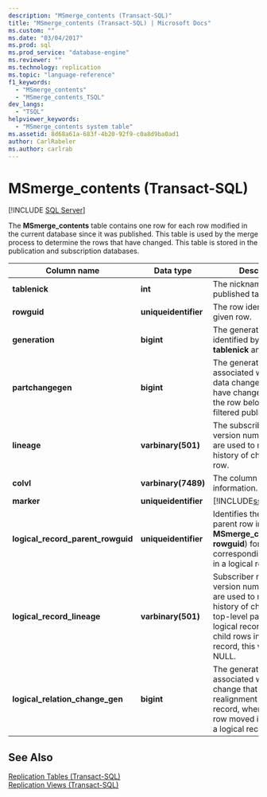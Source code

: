 ```yaml
---
description: "MSmerge_contents (Transact-SQL)"
title: "MSmerge_contents (Transact-SQL) | Microsoft Docs"
ms.custom: ""
ms.date: "03/04/2017"
ms.prod: sql
ms.prod_service: "database-engine"
ms.reviewer: ""
ms.technology: replication
ms.topic: "language-reference"
f1_keywords: 
  - "MSmerge_contents"
  - "MSmerge_contents_TSQL"
dev_langs: 
  - "TSQL"
helpviewer_keywords: 
  - "MSmerge_contents system table"
ms.assetid: 8d68a61a-683f-4b20-92f9-c0a8d9ba0ad1
author: CarlRabeler
ms.author: carlrab
---
```

# MSmerge_contents (Transact-SQL)
[!INCLUDE [SQL Server](../../includes/applies-to-version/sqlserver.md)]

  The **MSmerge_contents** table contains one row for each row modified in the current database since it was published. This table is used by the merge process to determine the rows that have changed. This table is stored in the publication and subscription databases.  
  
|Column name|Data type|Description|  
|-----------------|---------------|-----------------|  
|**tablenick**|**int**|The nickname of the published table.|  
|**rowguid**|**uniqueidentifier**|The row identifier for the given row.|  
|**generation**|**bigint**|The generation of the row identified by the **tablenick** and **rowguid**.|  
|**partchangegen**|**bigint**|The generation associated with the last data change that could have changed whether the row belongs in a filtered publication.|  
|**lineage**|**varbinary(501)**|The subscriber nickname, version number pairs that are used to maintain a history of changes to this row.|  
|**colvl**|**varbinary(7489)**|The column version information.|  
|**marker**|**uniqueidentifier**|[!INCLUDE[ssInternalOnly](../../includes/ssinternalonly-md.md)]|  
|**logical_record_parent_rowguid**|**uniqueidentifier**|Identifies the top-level parent row in **MSmerge_contents** (by **rowguid**) for each corresponding child row in a logical record.|  
|**logical_record_lineage**|**varbinary(501)**|Subscriber nickname, version number pairs that are used to maintain a history of changes to the top-level parent row in a logical record. For all child rows in a logical record, this value is NULL.|  
|**logical_relation_change_gen**|**bigint**|The generation value associated with the last change that caused realignment in the logical record, where an existing row moved into or out of a logical record.|  
  
## See Also  
 [Replication Tables &#40;Transact-SQL&#41;](../../relational-databases/system-tables/replication-tables-transact-sql.md)   
 [Replication Views &#40;Transact-SQL&#41;](../../relational-databases/system-views/replication-views-transact-sql.md)  
  
  
